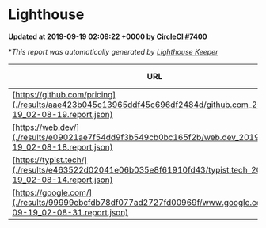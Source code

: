 
# Lighthouse

**Updated at 2019-09-19 02:09:22 +0000 by [CircleCI #7400](https://circleci.com/gh/ItinerisLtd/lighthouse-keeper-example/7400)**

**This report was automatically generated by [Lighthouse Keeper](https://github.com/itinerisltd/lighthouse-keeper)*

| URL | Performance | Accessibility | Best Practices | SEO | PWA | Updated At |
| --- | --- | --- | --- | --- | --- | --- |
| [https://github.com/pricing](./results/aae423b045c13965ddf45c696df2484d/github.com_2019-09-19_02-08-19.report.json) | 0.7 | 0.93 | 0.93 | 0.92 | 0.56 | 2019-09-19T02:08:19.342Z |
| [https://web.dev/](./results/e09021ae7f54dd9f3b549cb0bc165f2b/web.dev_2019-09-19_02-08-18.report.json) | 0.92 | 0.9 | 1 | 0.96 | 1 | 2019-09-19T02:08:18.318Z |
| [https://typist.tech/](./results/e463522d02041e06b035e8f61910fd43/typist.tech_2019-09-19_02-08-14.report.json) |  |  |  |  |  | 2019-09-19T02:08:14.797Z |
| [https://google.com/](./results/99999ebcfdb78df077ad2727fd00969f/www.google.com_2019-09-19_02-08-31.report.json) | 0.95 | 0.86 | 0.93 | 0.83 | 0.56 | 2019-09-19T02:08:31.219Z |

